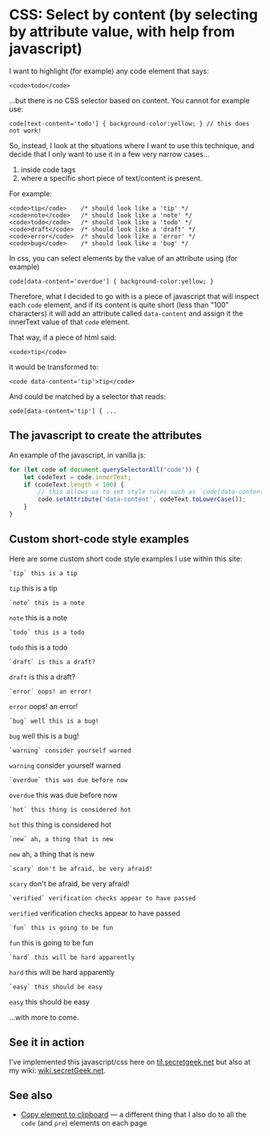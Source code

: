﻿# CSS: Select by content (by selecting by attribute value, with help from javascript)

I want to highlight (for example) any code element that says:

	<code>todo</code>

...but there is no CSS selector based on content. You cannot for example use:

	code[text-content='todo'] { background-color:yellow; } // this does not work!

So, instead, I look at the situations where I want to use this technique, and decide that I only want to use it in a few very narrow cases...

1. inside code tags
2. where a specific short piece of text/content is present.

For example:

	<code>tip</code>	/* should look like a 'tip' */
	<code>note</code>	/* should look like a 'note' */
	<code>todo</code>	/* should look like a 'todo' */
	<code>draft</code>	/* should look like a 'draft' */
	<code>error</code>	/* should look like a 'error' */
	<code>bug</code>	/* should look like a 'bug' */

In css, you can select elements by the value of an attribute using (for example)

	code[data-content='overdue'] { background-color:yellow; }

Therefore, what I decided to go with is a piece of javascript that will inspect each `code` element, and if its content is quite short (less than "100" characters) it will add an attribute called `data-content` and assign it the innerText value of that `code` element.

That way, if a piece of html said:

	<code>tip</code>

it would be transformed to:

	<code data-content='tip'>tip</code>

And could be matched by a selector that reads:

	code[data-content='tip'] { ...

## The javascript to create the attributes

An example of the javascript, in vanilla js:

```javascript
for (let code of document.querySelectorAll("code")) {
	let codeText = code.innerText;
	if (codeText.length < 100) {
		// this allows us to set style rules such as `code[data-content='tip']::after { content: " 💡";}`
		code.setAttribute('data-content', codeText.toLowerCase());
	}
}
```

## Custom short-code style examples

Here are some custom short code style examples I use within this site:

	`tip` this is a tip

`tip` this is a tip

	`note` this is a note

`note` this is a note

	`todo` this is a todo

`todo` this is a todo

	`draft` is this a draft?

`draft` is this a draft?

	`error` oops! an error!

`error` oops! an error!

	`bug` well this is a bug!

`bug` well this is a bug!

	`warning` consider yourself warned

`warning` consider yourself warned

	`overdue` this was due before now

`overdue` this was due before now

	`hot` this thing is considered hot

`hot` this thing is considered hot

	`new` ah, a thing that is new

`new` ah, a thing that is new

	`scary` don't be afraid, be very afraid!

`scary` don't be afraid, be very afraid!

	`verified` verification checks appear to have passed

`verified` verification checks appear to have passed

	`fun` this is going to be fun

`fun` this is going to be fun

	`hard` this will be hard apparently

`hard` this will be hard apparently

	`easy` this should be easy

`easy` this should be easy

...with more to come.

## See it in action

I've implemented this javascript/css here on [til.secretgeek.net](../) but also at my wiki: [wiki.secretGeek.net](https://wiki.secretgeek.net).

## See also

- [Copy element to clipboard](../javascript/copy_element_to_clipboard.md) &mdash; a different thing that I also do to all the `code` (and `pre`) elements on each page
